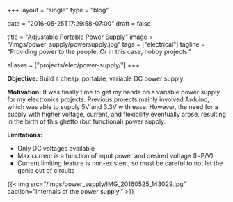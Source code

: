 +++
layout =    "single"
type =      "blog"

date = "2016-05-25T17:29:58-07:00"
draft =     false

title =     "Adjustable Portable Power Supply"
image =     "/imgs/power_supply/powersupply.jpg"
tags =      ["electrical"]
tagline = "Providing power to the people. Or in this case, hobby projects."

aliases =   ["projects/elec/power-supply/"]
+++

__Objective:__ Build a cheap, portable, variable DC power supply.

__Motivation:__ It was finally time to get my hands on a variable power supply for my electronics projects. Previous projects mainly involved Arduino, which was able to supply 5V and 3.3V with ease. However, the need for a supply with higher voltage, current, and flexibility eventually arose, resulting in the birth of this ghetto (but functional) power supply.

__Limitations:__

+ Only DC voltages available
+ Max current is a function of input power and desired voltage (I=P/V)
+ Current limiting feature is non-existent, so must be careful to not let the genie out of circuits

{{< img src="/imgs/power_supply/IMG_20160525_143029.jpg"
caption="Internals of the power supply." >}}
